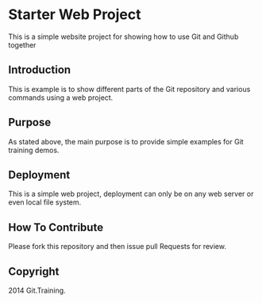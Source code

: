 # Starter Web Project

This is a simple website project for showing how to use Git and Github together

## Introduction

This is example is to show different parts of the Git repository and various commands using a web project.

## Purpose

As stated above, the main purpose is to provide simple examples for Git training demos.

## Deployment

This is a simple web project, deployment can only be on any web server or even local file system.

## How To Contribute

Please fork this repository and then issue pull Requests for review.


## Copyright

2014 Git.Training.